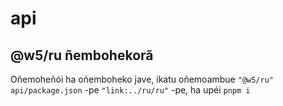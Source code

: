 # api

## @w5/ru ñembohekorã

Oñemoheñói ha oñemboheko jave, ikatu oñemoambue `"@w5/ru"` `api/package.json` -pe `"link:../ru/ru"` -pe, ha upéi `pnpm i`
